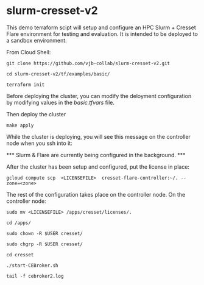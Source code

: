 # slurm-cresset-v2

This demo terraform scipt will setup and configure an HPC Slurm + Cresset Flare environment for testing and evaluation. It is intended to be deployed to a sandbox environment.    

From Cloud Shell:

```git clone https://github.com/vjb-collab/slurm-cresset-v2.git```

```cd slurm-cresset-v2/tf/examples/basic/```

```terraform init```

Before deploying the cluster, you can modify the deloyment configuration by modifying values in the *basic.tfvars* file. 

Then deploy the cluster

 ```make apply```
 
 While the cluster is deploying, you will see this message on the controller node when you ssh into it:
 
 *** Slurm & Flare are currently being configured in the background. ***
 
 
 
 After the cluster has been setup and configured, put the license in place:  
 
 ```gcloud compute scp  <LICENSEFILE>  cresset-flare-controller:~/. --zone=<zone>```
 
 The rest of the configuration takes place on the controller node. On the controller node:
 
 ```sudo mv <LICENSEFILE> /apps/cresset/licenses/.```
 
 ``` cd /apps/ ```
 
 ```sudo chown -R $USER cresset/```
 
 ```sudo chgrp -R $USER cresset/```
 
 ```cd cresset```
 
 ```./start-CEBroker.sh```
 
 ```tail -f cebroker2.log```
 
